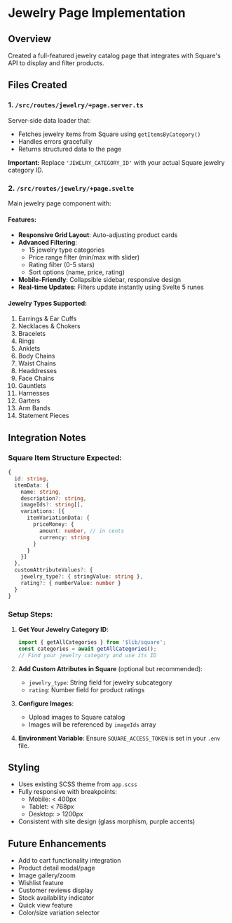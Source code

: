 # Jewelry Page Implementation

## Overview
Created a full-featured jewelry catalog page that integrates with Square's API to display and filter products.

## Files Created

### 1. `/src/routes/jewelry/+page.server.ts`
Server-side data loader that:
- Fetches jewelry items from Square using `getItemsByCategory()`
- Handles errors gracefully
- Returns structured data to the page

**Important:** Replace `'JEWELRY_CATEGORY_ID'` with your actual Square jewelry category ID.

### 2. `/src/routes/jewelry/+page.svelte`
Main jewelry page component with:

#### Features:
- **Responsive Grid Layout**: Auto-adjusting product cards
- **Advanced Filtering**:
  - 15 jewelry type categories
  - Price range filter (min/max with slider)
  - Rating filter (0-5 stars)
  - Sort options (name, price, rating)
- **Mobile-Friendly**: Collapsible sidebar, responsive design
- **Real-time Updates**: Filters update instantly using Svelte 5 runes

#### Jewelry Types Supported:
1. Earrings & Ear Cuffs
2. Necklaces & Chokers
3. Bracelets
4. Rings
5. Anklets
6. Body Chains
7. Waist Chains
8. Headdresses
9. Face Chains
10. Gauntlets
11. Harnesses
12. Garters
13. Arm Bands
14. Statement Pieces

## Integration Notes

### Square Item Structure Expected:
```typescript
{
  id: string,
  itemData: {
    name: string,
    description?: string,
    imageIds?: string[],
    variations: [{
      itemVariationData: {
        priceMoney: {
          amount: number, // in cents
          currency: string
        }
      }
    }]
  },
  customAttributeValues?: {
    jewelry_type?: { stringValue: string },
    rating?: { numberValue: number }
  }
}
```

### Setup Steps:

1. **Get Your Jewelry Category ID**:
   ```typescript
   import { getAllCategories } from '$lib/square';
   const categories = await getAllCategories();
   // Find your jewelry category and use its ID
   ```

2. **Add Custom Attributes in Square** (optional but recommended):
   - `jewelry_type`: String field for jewelry subcategory
   - `rating`: Number field for product ratings

3. **Configure Images**:
   - Upload images to Square catalog
   - Images will be referenced by `imageIds` array

4. **Environment Variable**:
   Ensure `SQUARE_ACCESS_TOKEN` is set in your `.env` file.

## Styling
- Uses existing SCSS theme from `app.scss`
- Fully responsive with breakpoints:
  - Mobile: < 400px
  - Tablet: < 768px
  - Desktop: > 1200px
- Consistent with site design (glass morphism, purple accents)

## Future Enhancements
- Add to cart functionality integration
- Product detail modal/page
- Image gallery/zoom
- Wishlist feature
- Customer reviews display
- Stock availability indicator
- Quick view feature
- Color/size variation selector
